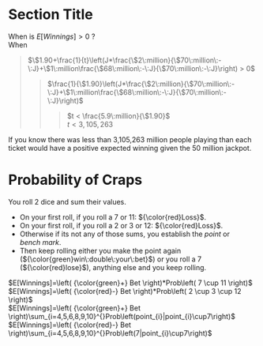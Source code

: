 # Section Title

When is $E[Winnings]>0$ ?  
When  
> $\$1.90+\frac{1}{t}\left(J*\frac{\$2\:million}{\$70\:million\:-\:J}+\$1\:million\frac{\$68\:million\:-\:J}{\$70\:million\:-\:J}\right) > 0$
>> $\frac{1}{\$1.90}\left(J*\frac{\$2\:million}{\$70\:million\:-\:J}+\$1\:million\frac{\$68\:million\:-\:J}{\$70\:million\:-\:J}\right)$  
>>> $t < \frac{5.9\:million}{\$1.90}$  
>>> $t < 3,105,263$  

If you know there was less than 3,105,263 million people playing than each ticket would have a positive expected winning given the 50 million jackpot.

# Probability of Craps

You roll 2 dice and sum their values.
- On your first roll, if you roll a 7 or 11: ${\color{red}Loss}$.
- On your first roll, if you roll a 2 or 3 or 12: ${\color{red}Loss}$.
- Otherwise if its not any of those sums, you establish the $point$ or $bench\:mark.$
- Then keep rolling either you make the point again (${\color{green}win\:double\:your\:bet}$) or you roll a 7 (${\color{red}lose}$), anything else and you keep rolling.

$E[Winnings]=\left( {\color{green}+} Bet \right)*Prob\left( 7 \cup 11 \right)$  
$E[Winnings]=\left( {\color{red}-} Bet \right)*Prob\left( 2 \cup 3 \cup 12 \right)$  
$E[Winnings]=\left( {\color{green}+} Bet \right)\sum_{i=4,5,6,8,9,10}^{}Prob\left(point_{i}|point_{i}\cup7\right)$  
$E[Winnings]=\left( {\color{red}-} Bet \right)\sum_{i=4,5,6,8,9,10}^{}Prob\left(7|point_{i}\cup7\right)$  